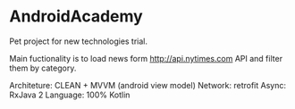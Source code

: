 # AndroidAcademy
Pet project for new technologies trial.

Main fuctionality is to load news form http://api.nytimes.com API and filter them by category.


Architeture: CLEAN + MVVM (android view model)
Network: retrofit
Async: RxJava 2
Language: 100% Kotlin
